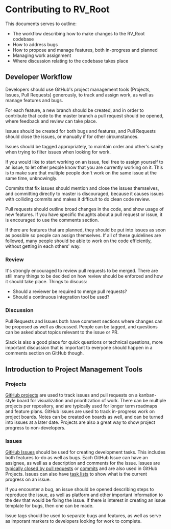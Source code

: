 # Contributing to RV_Root

This documents serves to outline:

 - The workflow describing how to make changes to the RV_Root codebase
 - How to address bugs
 - How to propose and manage features, both in-progress and planned
 - Managing work assignment
 - Where discussion relating to the codebase takes place
 
## Developer Workflow

Developers should use GitHub's project management tools (Projects, Issues, Pull Requests) generously, to track and assign work, as well as manage features and bugs. 

For each feature, a new branch should be created, and in order to contribute that code to the master branch a pull request should be opened, where feedback and review can take place. 

Issues should be created for both bugs and features, and Pull Requests should close the issues, or manually if for other circumstances.

Issues should be tagged appropriately, to maintain order and other's sanity when trying to filter issues when looking for work. 

If you would like to start working on an issue, feel free to assign yourself to an issue, to let other people know that you are currently working on it.
This is to make sure that multiple people don't work on the same issue at the same time, unknowingly.

Commits that fix issues should mention and close the issues themselves, and committing directly to master is discouraged, because it causes issues with colliding commits and makes it difficult to do clean code review.

Pull requests should outline broad changes in the code, and show usage of new features. 
If you have specific thoughts about a pull request or issue, it is encouraged to use the comments section.

If there are features that are planned, they should be put into issues as soon as possible so people can assign themselves. 
If all of these guidelines are followed, many people should be able to work on the code efficiently, without getting in each others' way. 

### Review

It's strongly encouraged to review pull requests to be merged. There are still many things to be decided on how review should be enforced and how it should take place. Things to discuss:

 - Should a reviewer be required to merge pull requests?
 - Should a continuous integration tool be used?

### Discussion

Pull Requests and Issues both have comment sections where changes can be proposed as well as discussed. People can be tagged, and questions can be asked about topics relevant to the issue or PR.

Slack is also a good place for quick questions or technical questions, more important discussion that is important to everyone should happen in a comments section on GitHub though.

## Introduction to Project Management Tools
 
### Projects

[GitHub projects](https://help.github.com/articles/about-project-boards/) are used to track issues and pull requests on a kanban-style board for visualization and prioritization of work. 
There can be multiple projects per repository, and are typically used for longer term roadmaps and feature plans. 
GitHub issues are used to track in-progress work on project boards. 
Notes can be created on boards as well, and can be turned into issues at a later date. 
Projects are also a great way to show project progress to non-developers.
 
### Issues 

[GitHub Issues](https://guides.github.com/features/issues/) should be used for creating development tasks. 
This includes both features to-do as well as bugs. Each GitHub Issue can have an assignee, as well as a description and comments for the issue. 
Issues are [typically closed by pull requests](https://blog.github.com/2013-05-14-closing-issues-via-pull-requests/) or [commits](https://blog.github.com/2013-01-22-closing-issues-via-commit-messages/) and are also used in GitHub Projects. 
Issues can also have [task lists](https://help.github.com/articles/about-task-lists/) to show what is the current progress on an issue.

If you encounter a bug, an issue should be opened describing steps to reproduce the issue, as well as platform and other important information to the dev that would be fixing the issue. 
If there is interest in creating an issue template for bugs, then one can be made.

Issue tags should be used to separate bugs and features, as well as serve as imporant markers to developers looking for work to complete. 
